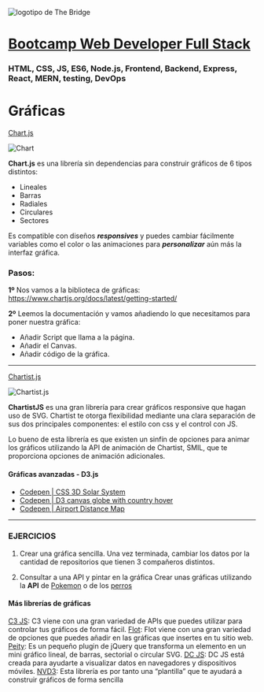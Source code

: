 ![logotipo de The Bridge](https://user-images.githubusercontent.com/27650532/77754601-e8365180-702b-11ea-8bed-5bc14a43f869.png "logotipo de The Bridge")

# [Bootcamp Web Developer Full Stack](https://www.thebridge.tech/bootcamps/bootcamp-fullstack-developer/)

### HTML, CSS, JS, ES6, Node.js, Frontend, Backend, Express, React, MERN, testing, DevOps

# Gráficas  
[Chart.js](http://www.chartjs.org/)

![Chart](../../../../assets/core/javascript/clase11/chart.jpeg)

**Chart.js** es una librería sin dependencias para construir gráficos de 6 tipos distintos: 
- Lineales
- Barras
- Radiales 
- Circulares 
- Sectores

Es compatible con diseños ***responsives*** y puedes cambiar fácilmente variables como el color o las animaciones para ***personalizar*** aún más la interfaz gráfica.

### Pasos:

**1º** Nos vamos a la biblioteca de gráficas: https://www.chartjs.org/docs/latest/getting-started/

**2º** Leemos la documentación y vamos añadiendo lo que necesitamos para poner nuestra gráfica:

- Añadir Script que llama a la página.
- Añadir el Canvas.
- Añadir código de la gráfica.

* * *


[Chartist.js](http://gionkunz.github.io/chartist-js/)

![Chartist.js](../../../../assets/core/javascript/clase11/chartist.gif)

**ChartistJS** es una gran librería para crear gráficos responsive que hagan uso de SVG. Chartist te otorga flexibilidad mediante una clara separación de sus dos principales componentes: el estilo con css y el control con JS. 

Lo bueno de esta librería es que existen un sinfín de opciones para animar los gráficos utilizando la API de animación de Chartist, SMIL, que te proporciona opciones de animación adicionales.




#### Gráficas avanzadas - D3.js

- [Codepen | CSS 3D Solar System](https://codepen.io/juliangarnier/pen/idhuG)
- [Codepen | D3 canvas globe with country hover](https://codepen.io/jorin/pen/YNajXZ)
- [Codepen | Airport Distance Map](https://codepen.io/shshaw/pen/vJNMQY)

* * * 

### EJERCICIOS

1. Crear una gráfica sencilla. Una vez terminada, cambiar los datos por la cantidad de repositorios que tienen 3 compañeros distintos.

2. Consultar a una API y pintar en la gráfica Crear unas gráficas utilizando la **API** de [Pokemon](https://pokeapi.co/) o de los [perros](https://dog.ceo/dog-api/)







#### Más librerías de gráficas

[C3 JS](https://c3js.org/):  C3 viene con una gran variedad de APIs que puedes utilizar para controlar tus gráficos de forma fácil.
[Flot](https://github.com/flot/flot): Flot viene con una gran variedad de opciones que puedes añadir en las gráficas que insertes en tu sitio web. 
[Peity](https://benpickles.github.io/peity/): Es un pequeño plugin de jQuery que transforma un elemento en un mini gráfico lineal, de barras, sectorial o circular SVG.
[DC JS](https://dc-js.github.io/dc.js/):  DC JS está creada para ayudarte a visualizar datos en navegadores y dispositivos móviles. 
[NVD3](https://nvd3.org/examples/index.html):  Esta librería es por tanto una “plantilla” que te ayudará a construir gráficos de forma sencilla





